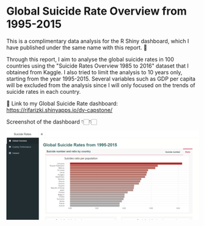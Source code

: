 # Global Suicide Rate Overview from 1995-2015

This is a complimentary data analysis for the R Shiny dashboard, which I have published under the same name with this report. 📑

Through this report, I aim to analyse the global suicide rates in 100 countries using the "Suicide Rates Overview 1985 to 2016" dataset that I obtained from Kaggle.
I also tried to limit the analysis to 10 years only, starting from the year 1995-2015. Several variables such as GDP per capita will be excluded from the analysis since
I will only focused on the trends of suicide rates in each country.

🍄 Link to my Global Suicide Rate dashboard: https://rifarizki.shinyapps.io/dv-capstone/

Screenshot of the dashboard 👇🏻👇🏻

![global-suicide-dashboard](/suicide-dashboard.png)
